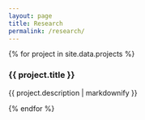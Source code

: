 ```yaml
---
layout: page
title: Research
permalink: /research/
---
```


<section id="research">
    {% for project in site.data.projects %}
    <div class="project">
        <h3>{{ project.title }}</h3>
        <p>{{ project.description | markdownify }}</p>
    </div>
    {% endfor %}
</section>
